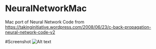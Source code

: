 # NeuralNetworkMac
Mac port of Neural Network Code from https://takinginitiative.wordpress.com/2008/06/23/c-back-propagation-neural-network-code-v2

#Screenshot
![Alt text](/../screenshots/screenshots/screenshot1.jpg?raw=true "Mac app screenshot")
